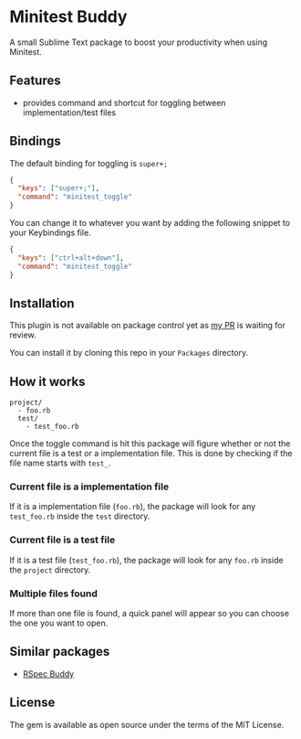 # Minitest Buddy

A small Sublime Text package to boost your productivity when using Minitest.

## Features

- provides command and shortcut for toggling between implementation/test files

## Bindings

The default binding for toggling is `super+;`
```json
{
  "keys": ["super+;"],
  "command": "minitest_toggle"
}
```

You can change it to whatever you want by adding the following snippet to your Keybindings file.
```json
{
  "keys": ["ctrl+alt+down"],
  "command": "minitest_toggle"
}
```

## Installation

This plugin is not available on package control yet as [my PR](https://github.com/wbond/package_control_channel/pull/7790) is waiting for review.

You can install it by cloning this repo in your `Packages` directory.

## How it works

```
project/
  - foo.rb
  test/
    - test_foo.rb
```

Once the toggle command is hit this package will figure whether or not the current file is a test or a implementation file. This is done by checking if the file name starts with `test_`.

### Current file is a implementation file

If it is a implementation file (`foo.rb`), the package will look for any `test_foo.rb` inside the `test` directory.

### Current file is a test file

If it is a test file (`test_foo.rb`), the package will look for any `foo.rb` inside the `project` directory.

### Multiple files found

If more than one file is found, a quick panel will appear so you can choose the one you want to open.

## Similar packages

- [RSpec Buddy](https://github.com/glaucocustodio/rspec-buddy-for-sublime-text)

## License

The gem is available as open source under the terms of the MIT License.
